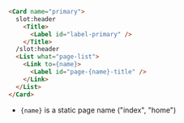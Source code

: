 
```html label="Structure"
<Card name="primary">
  slot:header
    <Title>
      <Label id="label-primary" />
    </Title>
  /slot:header
  <List what="page-list">
    <Link to={name}>
      <Label id="page-{name}-title" />
    </Link>                    
  </List>
</Card> 
```

- `{name}` is a static page name ("index", "home")
